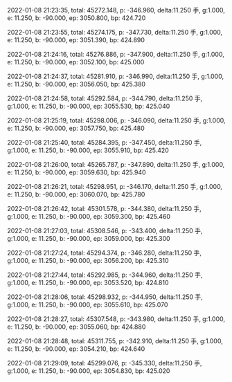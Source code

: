 2022-01-08 21:23:35, total: 45272.148, p: -346.960, delta:11.250 手, g:1.000, e: 11.250, b: -90.000, ep: 3050.800, bp: 424.720

2022-01-08 21:23:55, total: 45274.175, p: -347.730, delta:11.250 手, g:1.000, e: 11.250, b: -90.000, ep: 3051.390, bp: 424.890

2022-01-08 21:24:16, total: 45276.886, p: -347.900, delta:11.250 手, g:1.000, e: 11.250, b: -90.000, ep: 3052.100, bp: 425.000

2022-01-08 21:24:37, total: 45281.910, p: -346.990, delta:11.250 手, g:1.000, e: 11.250, b: -90.000, ep: 3056.050, bp: 425.380

2022-01-08 21:24:58, total: 45292.584, p: -344.790, delta:11.250 手, g:1.000, e: 11.250, b: -90.000, ep: 3055.530, bp: 425.040

2022-01-08 21:25:19, total: 45298.006, p: -346.090, delta:11.250 手, g:1.000, e: 11.250, b: -90.000, ep: 3057.750, bp: 425.480

2022-01-08 21:25:40, total: 45284.395, p: -347.450, delta:11.250 手, g:1.000, e: 11.250, b: -90.000, ep: 3055.910, bp: 425.420

2022-01-08 21:26:00, total: 45265.787, p: -347.890, delta:11.250 手, g:1.000, e: 11.250, b: -90.000, ep: 3059.630, bp: 425.940

2022-01-08 21:26:21, total: 45298.951, p: -346.170, delta:11.250 手, g:1.000, e: 11.250, b: -90.000, ep: 3060.070, bp: 425.780

2022-01-08 21:26:42, total: 45301.578, p: -344.380, delta:11.250 手, g:1.000, e: 11.250, b: -90.000, ep: 3059.300, bp: 425.460

2022-01-08 21:27:03, total: 45308.546, p: -343.400, delta:11.250 手, g:1.000, e: 11.250, b: -90.000, ep: 3059.000, bp: 425.300

2022-01-08 21:27:24, total: 45294.374, p: -346.280, delta:11.250 手, g:1.000, e: 11.250, b: -90.000, ep: 3056.200, bp: 425.310

2022-01-08 21:27:44, total: 45292.985, p: -344.960, delta:11.250 手, g:1.000, e: 11.250, b: -90.000, ep: 3053.520, bp: 424.810

2022-01-08 21:28:06, total: 45298.932, p: -344.950, delta:11.250 手, g:1.000, e: 11.250, b: -90.000, ep: 3055.610, bp: 425.070

2022-01-08 21:28:27, total: 45307.548, p: -343.980, delta:11.250 手, g:1.000, e: 11.250, b: -90.000, ep: 3055.060, bp: 424.880

2022-01-08 21:28:48, total: 45311.755, p: -342.910, delta:11.250 手, g:1.000, e: 11.250, b: -90.000, ep: 3054.210, bp: 424.640

2022-01-08 21:29:09, total: 45299.076, p: -345.330, delta:11.250 手, g:1.000, e: 11.250, b: -90.000, ep: 3054.830, bp: 425.020